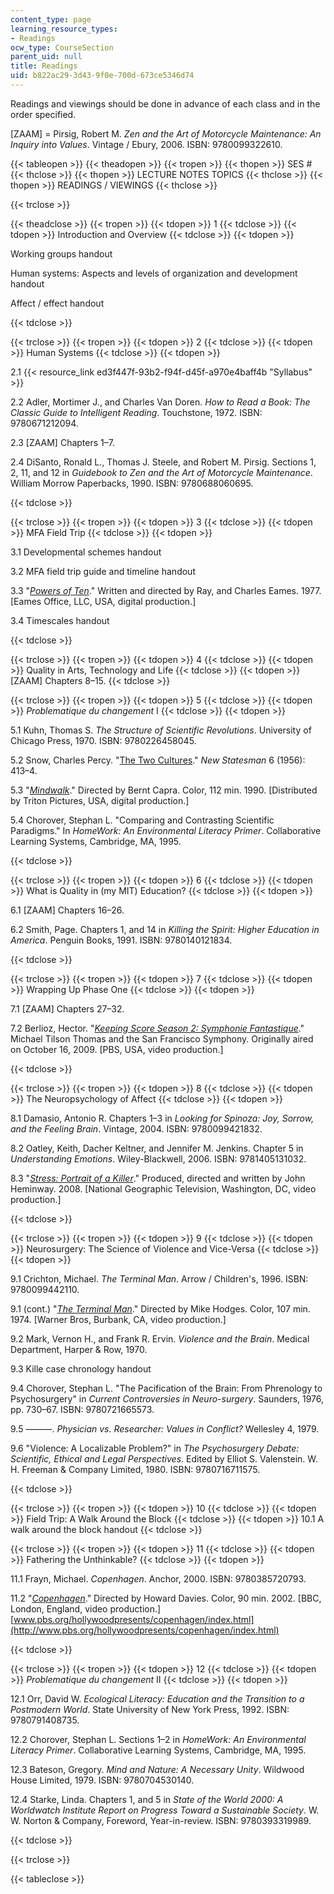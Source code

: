 ```yaml
---
content_type: page
learning_resource_types:
- Readings
ocw_type: CourseSection
parent_uid: null
title: Readings
uid: b822ac29-3d43-9f0e-700d-673ce5346d74
---
```


Readings and viewings should be done in advance of each class and in the order specified.

\[ZAAM\] = Pirsig, Robert M. _Zen and the Art of Motorcycle Maintenance: An Inquiry into Values_. Vintage / Ebury, 2006. ISBN: 9780099322610.

{{< tableopen >}}
{{< theadopen >}}
{{< tropen >}}
{{< thopen >}}
SES #
{{< thclose >}}
{{< thopen >}}
LECTURE NOTES TOPICS
{{< thclose >}}
{{< thopen >}}
READINGS / VIEWINGS
{{< thclose >}}

{{< trclose >}}

{{< theadclose >}}
{{< tropen >}}
{{< tdopen >}}
1
{{< tdclose >}}
{{< tdopen >}}
Introduction and Overview
{{< tdclose >}}
{{< tdopen >}}


Working groups handout

Human systems: Aspects and levels of organization and development handout

Affect / effect handout


{{< tdclose >}}

{{< trclose >}}
{{< tropen >}}
{{< tdopen >}}
2
{{< tdclose >}}
{{< tdopen >}}
Human Systems
{{< tdclose >}}
{{< tdopen >}}


2.1 {{< resource_link ed3f447f-93b2-f94f-d45f-a970e4baff4b "Syllabus" >}}

2.2 Adler, Mortimer J., and Charles Van Doren. _How to Read a Book: The Classic Guide to Intelligent Reading_. Touchstone, 1972. ISBN: 9780671212094.

2.3 \[ZAAM\] Chapters 1–7.

2.4 DiSanto, Ronald L., Thomas J. Steele, and Robert M. Pirsig. Sections 1, 2, 11, and 12 in _Guidebook to Zen and the Art of Motorcycle Maintenance_. William Morrow Paperbacks, 1990. ISBN: 9780688060695.


{{< tdclose >}}

{{< trclose >}}
{{< tropen >}}
{{< tdopen >}}
3
{{< tdclose >}}
{{< tdopen >}}
MFA Field Trip
{{< tdclose >}}
{{< tdopen >}}


3.1 Developmental schemes handout

3.2 MFA field trip guide and timeline handout

3.3 "[_Powers of Ten_](http://poweroften.ca/)." Written and directed by Ray, and Charles Eames. 1977. \[Eames Office, LLC, USA, digital production.\]

3.4 Timescales handout


{{< tdclose >}}

{{< trclose >}}
{{< tropen >}}
{{< tdopen >}}
4
{{< tdclose >}}
{{< tdopen >}}
Quality in Arts, Technology and Life
{{< tdclose >}}
{{< tdopen >}}
\[ZAAM\] Chapters 8–15.
{{< tdclose >}}

{{< trclose >}}
{{< tropen >}}
{{< tdopen >}}
5
{{< tdclose >}}
{{< tdopen >}}
_Problematique du changement_ I
{{< tdclose >}}
{{< tdopen >}}


5.1 Kuhn, Thomas S. _The Structure of Scientific Revolutions_. University of Chicago Press, 1970. ISBN: 9780226458045.

5.2 Snow, Charles Percy. "[The Two Cultures](http://www.newstatesman.com/cultural-capital/2013/01/c-p-snow-two-cultures)." _New Statesman_ 6 (1956): 413–4.

5.3 "[_Mindwalk_](http://www.imdb.com/title/tt0100151/)." Directed by Bernt Capra. Color, 112 min. 1990. \[Distributed by Triton Pictures, USA, digital production.\]

5.4 Chorover, Stephan L. "Comparing and Contrasting Scientific Paradigms." In _HomeWork: An Environmental Literacy Primer_. Collaborative Learning Systems, Cambridge, MA, 1995.


{{< tdclose >}}

{{< trclose >}}
{{< tropen >}}
{{< tdopen >}}
6
{{< tdclose >}}
{{< tdopen >}}
What is Quality in (my MIT) Education?
{{< tdclose >}}
{{< tdopen >}}


6.1 \[ZAAM\] Chapters 16–26.

6.2 Smith, Page. Chapters 1, and 14 in _Killing the Spirit: Higher Education in America_. Penguin Books, 1991. ISBN: 9780140121834.


{{< tdclose >}}

{{< trclose >}}
{{< tropen >}}
{{< tdopen >}}
7
{{< tdclose >}}
{{< tdopen >}}
Wrapping Up Phase One
{{< tdclose >}}
{{< tdopen >}}


7.1 \[ZAAM\] Chapters 27–32.

7.2 Berlioz, Hector. "[_Keeping Score Season 2: Symphonie Fantastique_](https://www.pbs.org/keepingscore/episodes.html)." Michael Tilson Thomas and the San Francisco Symphony. Originally aired on October 16, 2009. \[PBS, USA, video production.\]


{{< tdclose >}}

{{< trclose >}}
{{< tropen >}}
{{< tdopen >}}
8
{{< tdclose >}}
{{< tdopen >}}
The Neuropsychology of Affect
{{< tdclose >}}
{{< tdopen >}}


8.1 Damasio, Antonio R. Chapters 1–3 in _Looking for Spinoza: Joy, Sorrow, and the Feeling Brain_. Vintage, 2004. ISBN: 9780099421832.

8.2 Oatley, Keith, Dacher Keltner, and Jennifer M. Jenkins. Chapter 5 in _Understanding Emotions_. Wiley-Blackwell, 2006. ISBN: 9781405131032.

8.3 "[_Stress: Portrait of a Killer_](https://news.stanford.edu/news/2008/september10/stress-091008.html)." Produced, directed and written by John Heminway. 2008. \[National Geographic Television, Washington, DC, video production.\]


{{< tdclose >}}

{{< trclose >}}
{{< tropen >}}
{{< tdopen >}}
9
{{< tdclose >}}
{{< tdopen >}}
Neurosurgery: The Science of Violence and Vice-Versa
{{< tdclose >}}
{{< tdopen >}}


9.1 Crichton, Michael. _The Terminal Man_. Arrow / Children's, 1996. ISBN: 9780099442110.

9.1 (cont.) "[_The Terminal Man_](http://www.imdb.com/title/tt0072267/)." Directed by Mike Hodges. Color, 107 min. 1974. \[Warner Bros, Burbank, CA, video production.\]

9.2 Mark, Vernon H., and Frank R. Ervin. _Violence and the Brain_. Medical Department, Harper & Row, 1970.

9.3 Kille case chronology handout

9.4 Chorover, Stephan L. "The Pacification of the Brain: From Phrenology to Psychosurgery" in _Current Controversies in Neuro-surgery_. Saunders, 1976, pp. 730–67. ISBN: 9780721665573.

9.5 ———. _Physician vs. Researcher: Values in Conflict?_ Wellesley 4, 1979.

9.6 "Violence: A Localizable Problem?" in _The Psychosurgery Debate: Scientific, Ethical and Legal Perspectives_. Edited by Elliot S. Valenstein. W. H. Freeman & Company Limited, 1980. ISBN: 9780716711575.


{{< tdclose >}}

{{< trclose >}}
{{< tropen >}}
{{< tdopen >}}
10
{{< tdclose >}}
{{< tdopen >}}
Field Trip: A Walk Around the Block
{{< tdclose >}}
{{< tdopen >}}
10.1 A walk around the block handout
{{< tdclose >}}

{{< trclose >}}
{{< tropen >}}
{{< tdopen >}}
11
{{< tdclose >}}
{{< tdopen >}}
Fathering the Unthinkable?
{{< tdclose >}}
{{< tdopen >}}


11.1 Frayn, Michael. _Copenhagen_. Anchor, 2000. ISBN: 9780385720793.

11.2 "[_Copenhagen_](http://www.imdb.com/title/tt0340057/)." Directed by Howard Davies. Color, 90 min. 2002. \[BBC, London, England, video production.\] [www.pbs.org/hollywoodpresents/copenhagen/index.html](http://www.pbs.org/hollywoodpresents/copenhagen/index.html)


{{< tdclose >}}

{{< trclose >}}
{{< tropen >}}
{{< tdopen >}}
12
{{< tdclose >}}
{{< tdopen >}}
_Problematique du changement_ II
{{< tdclose >}}
{{< tdopen >}}


12.1 Orr, David W. _Ecological Literacy: Education and the Transition to a Postmodern World_. State University of New York Press, 1992. ISBN: 9780791408735.

12.2 Chorover, Stephan L. Sections 1–2 in _HomeWork: An Environmental Literacy Primer_. Collaborative Learning Systems, Cambridge, MA, 1995.

12.3 Bateson, Gregory. _Mind and Nature: A Necessary Unity_. Wildwood House Limited, 1979. ISBN: 9780704530140.

12.4 Starke, Linda. Chapters 1, and 5 in _State of the World 2000: A Worldwatch Institute Report on Progress Toward a Sustainable Society_. W. W. Norton & Company, Foreword, Year-in-review. ISBN: 9780393319989.


{{< tdclose >}}

{{< trclose >}}

{{< tableclose >}}